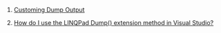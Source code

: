 1. [Customing Dump Output](https://www.linqpad.net/CustomizingDump.aspx)

2. [How do I use the LINQPad Dump() extension method in Visual Studio?](https://stackoverflow.com/questions/2699466/how-do-i-use-the-linqpad-dump-extension-method-in-visual-studio)

